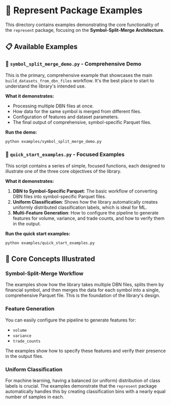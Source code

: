# 🚀 Represent Package Examples

This directory contains examples demonstrating the core functionality of the `represent` package, focusing on the **Symbol-Split-Merge Architecture**.

## 📋 Available Examples

### **🌟 `symbol_split_merge_demo.py` - Comprehensive Demo**

This is the primary, comprehensive example that showcases the main `build_datasets_from_dbn_files` workflow. It's the best place to start to understand the library's intended use.

**What it demonstrates:**
-   Processing multiple DBN files at once.
-   How data for the same symbol is merged from different files.
-   Configuration of features and dataset parameters.
-   The final output of comprehensive, symbol-specific Parquet files.

**Run the demo:**
```bash
python examples/symbol_split_merge_demo.py
```

### **🚀 `quick_start_examples.py` - Focused Examples**

This script contains a series of simple, focused functions, each designed to illustrate one of the three core objectives of the library.

**What it demonstrates:**
1.  **DBN to Symbol-Specific Parquet**: The basic workflow of converting DBN files into symbol-specific Parquet files.
2.  **Uniform Classification**: Shows how the library automatically creates uniformly distributed classification labels, which is ideal for ML.
3.  **Multi-Feature Generation**: How to configure the pipeline to generate features for volume, variance, and trade counts, and how to verify them in the output.

**Run the quick start examples:**
```bash
python examples/quick_start_examples.py
```

## 🎯 Core Concepts Illustrated

### Symbol-Split-Merge Workflow
The examples show how the library takes multiple DBN files, splits them by financial symbol, and then merges the data for each symbol into a single, comprehensive Parquet file. This is the foundation of the library's design.

### Feature Generation
You can easily configure the pipeline to generate features for:
-   `volume`
-   `variance`
-   `trade_counts`

The examples show how to specify these features and verify their presence in the output files.

### Uniform Classification
For machine learning, having a balanced (or uniform) distribution of class labels is crucial. The examples demonstrate that the `represent` package automatically handles this by creating classification bins with a nearly equal number of samples in each.
